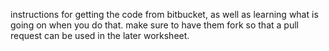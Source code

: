 instructions for getting the code from bitbucket, as well as learning what is going on when you do that.  make sure to have them fork so that a pull request can be used in the later worksheet.